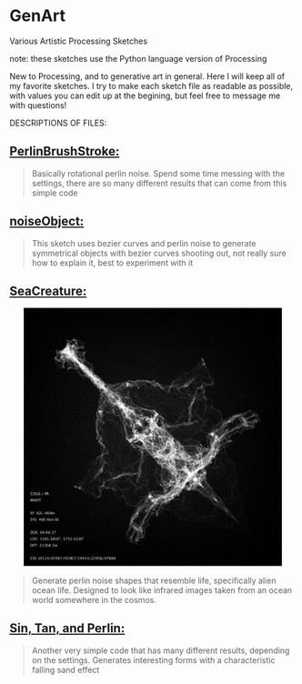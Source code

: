 # GenArt
Various Artistic Processing Sketches

note: these sketches use the Python language version of Processing

New to Processing, and to generative art in general. Here I will keep all of my favorite sketches.
I try to make each sketch file as readable as possible, with values you can edit up at the begining, but feel free to message me
with questions!

DESCRIPTIONS OF FILES:

## [PerlinBrushStroke:](PerlinBrushStroke.pyde)
  > Basically rotational perlin noise. Spend some time messing with the settings, 
  > there are so many different results that can come from this simple code

## [noiseObject:](noiseObject.pyde)
  > This sketch uses bezier curves and perlin noise to generate symmetrical objects with bezier curves shooting out, 
  > not really sure how to explain it, best to experiment with it

## [SeaCreature:](SeaCreature.pyde)
<p align="center"><img src="https://github.com/gengeomergence/Images/blob/master/SeaCreatureE.png" width="90%"></p>

  > Generate perlin noise shapes that resemble life, specifically alien ocean life. 
  > Designed to look like infrared images taken from an ocean world somewhere in the cosmos.
  
## [Sin, Tan, and Perlin:](SinTanPerlinExperiment.pyde)
  > Another very simple code that has many different results, depending on the settings. 
  > Generates interesting forms with a characteristic falling sand effect
